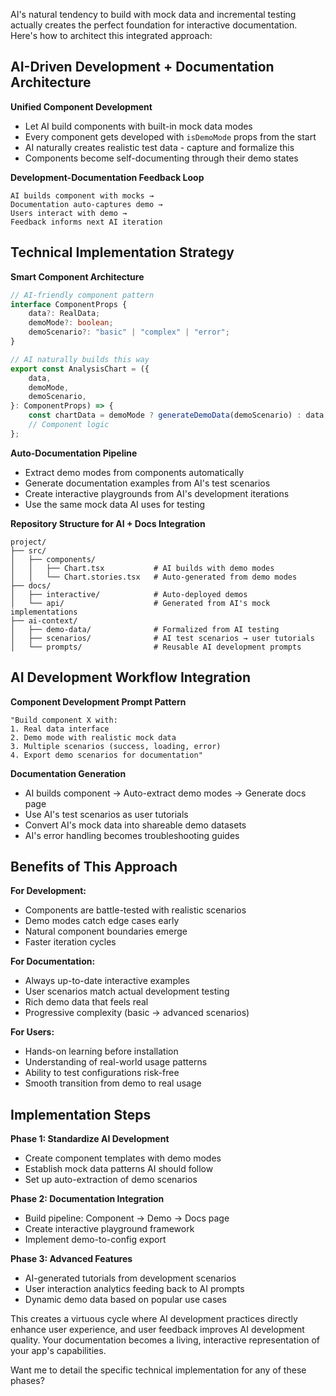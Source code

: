 AI's natural tendency to build with mock data and incremental testing actually creates the perfect foundation for interactive documentation. Here's how to architect this integrated approach:

## AI-Driven Development + Documentation Architecture

**Unified Component Development**

-   Let AI build components with built-in mock data modes
-   Every component gets developed with `isDemoMode` props from the start
-   AI naturally creates realistic test data - capture and formalize this
-   Components become self-documenting through their demo states

**Development-Documentation Feedback Loop**

```
AI builds component with mocks →
Documentation auto-captures demo →
Users interact with demo →
Feedback informs next AI iteration
```

## Technical Implementation Strategy

**Smart Component Architecture**

```typescript
// AI-friendly component pattern
interface ComponentProps {
    data?: RealData;
    demoMode?: boolean;
    demoScenario?: "basic" | "complex" | "error";
}

// AI naturally builds this way
export const AnalysisChart = ({
    data,
    demoMode,
    demoScenario,
}: ComponentProps) => {
    const chartData = demoMode ? generateDemoData(demoScenario) : data;
    // Component logic
};
```

**Auto-Documentation Pipeline**

-   Extract demo modes from components automatically
-   Generate documentation examples from AI's test scenarios
-   Create interactive playgrounds from AI's development iterations
-   Use the same mock data AI uses for testing

**Repository Structure for AI + Docs Integration**

```
project/
├── src/
│   ├── components/
│   │   ├── Chart.tsx           # AI builds with demo modes
│   │   └── Chart.stories.tsx   # Auto-generated from demo modes
├── docs/
│   ├── interactive/            # Auto-deployed demos
│   └── api/                    # Generated from AI's mock implementations
├── ai-context/
│   ├── demo-data/              # Formalized from AI testing
│   ├── scenarios/              # AI test scenarios → user tutorials
│   └── prompts/                # Reusable AI development prompts
```

## AI Development Workflow Integration

**Component Development Prompt Pattern**

```
"Build component X with:
1. Real data interface
2. Demo mode with realistic mock data
3. Multiple scenarios (success, loading, error)
4. Export demo scenarios for documentation"
```

**Documentation Generation**

-   AI builds component → Auto-extract demo modes → Generate docs page
-   Use AI's test scenarios as user tutorials
-   Convert AI's mock data into shareable demo datasets
-   AI's error handling becomes troubleshooting guides

## Benefits of This Approach

**For Development:**

-   Components are battle-tested with realistic scenarios
-   Demo modes catch edge cases early
-   Natural component boundaries emerge
-   Faster iteration cycles

**For Documentation:**

-   Always up-to-date interactive examples
-   User scenarios match actual development testing
-   Rich demo data that feels real
-   Progressive complexity (basic → advanced scenarios)

**For Users:**

-   Hands-on learning before installation
-   Understanding of real-world usage patterns
-   Ability to test configurations risk-free
-   Smooth transition from demo to real usage

## Implementation Steps

**Phase 1: Standardize AI Development**

-   Create component templates with demo modes
-   Establish mock data patterns AI should follow
-   Set up auto-extraction of demo scenarios

**Phase 2: Documentation Integration**

-   Build pipeline: Component → Demo → Docs page
-   Create interactive playground framework
-   Implement demo-to-config export

**Phase 3: Advanced Features**

-   AI-generated tutorials from development scenarios
-   User interaction analytics feeding back to AI prompts
-   Dynamic demo data based on popular use cases

This creates a virtuous cycle where AI development practices directly enhance user experience, and user feedback improves AI development quality. Your documentation becomes a living, interactive representation of your app's capabilities.

Want me to detail the specific technical implementation for any of these phases?
